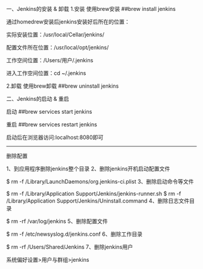一、Jenkins的安装 & 卸载
1.安装
使用brew安装
##brew install jenkins

通过homedrew安装后jenkins安装好后所在的位置：

实际安装位置：/usr/local/Cellar/jenkins/

配置文件所在位置：/usr/local/opt/jenkins/

工作空间位置：/Users/用户/.jenkins

进入工作空间位置：cd ~/.jenkins

2.卸载
使用brew卸载
##brew uninstall jenkins

二、Jenkins的启动 & 重启

启动
##brew services start jenkins

重启
##brew services restart jenkins

启动后在浏览器访问:localhost:8080即可

***********************************************
删除配置

1、到应用程序删除jenkins整个目录
2、删除jenkins开机启动配置文件

$ rm -f /Library/LaunchDaemons/org.jenkins-ci.plist
3、删除启动命令等文件

$ rm -f /Library/Application Support/Jenkins/jenkins-runner.sh
$ rm -f /Library/Application Support/Jenkins/Uninstall.command
4、删除日志文件目录

$ rm -rf /var/log/jenkins
5、删除配置文件

$ rm -f /etc/newsyslog.d/jenkins.conf
6、删除工作目录

$ rm -rf /Users/Shared/Jenkins
7、删除jenkins用户

系统偏好设置>用户与群组>jenkins
